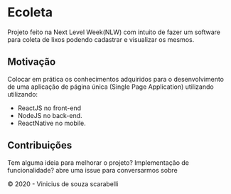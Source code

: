 # Ecoleta
 Projeto feito na Next Level Week(NLW) com intuito de fazer um software para coleta de lixos podendo cadastrar e visualizar os mesmos.
 
 ## Motivação
Colocar em prática os conhecimentos adquiridos para o desenvolvimento de uma aplicação de página única (Single Page Application) utilizando utilizando:
* ReactJS no front-end
* NodeJS no back-end.
* ReactNative no mobile.

## Contribuições
Tem alguma ideia para melhorar o projeto? Implementação de funcionalidade? abre uma issue para conversarmos sobre

© 2020 - Vinicius de souza scarabelli

